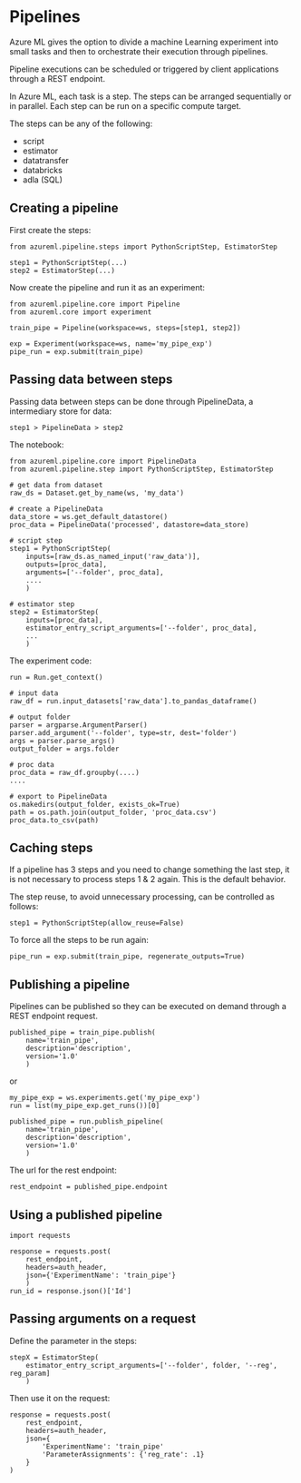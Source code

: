 # Pipelines

Azure ML gives the option to divide a machine Learning experiment into small tasks and then to orchestrate their execution through pipelines.

Pipeline executions can be scheduled or triggered by client applications through a REST endpoint.

In Azure ML, each task is a step. The steps can be arranged sequentially or in parallel. Each step can be run on a specific compute target.

The steps can be any of the following:

- script
- estimator
- datatransfer
- databricks
- adla (SQL)


## Creating a pipeline

First create the steps:

    from azureml.pipeline.steps import PythonScriptStep, EstimatorStep

    step1 = PythonScriptStep(...)
    step2 = EstimatorStep(...)

Now create the pipeline and run it as an experiment:

    from azureml.pipeline.core import Pipeline
    from azureml.core import experiment

    train_pipe = Pipeline(workspace=ws, steps=[step1, step2])

    exp = Experiment(workspace=ws, name='my_pipe_exp')
    pipe_run = exp.submit(train_pipe)


## Passing data between steps

Passing data between steps can be done through PipelineData, a intermediary store for data:

    step1 > PipelineData > step2


The notebook:

    from azureml.pipeline.core import PipelineData
    from azureml.pipeline.step import PythonScriptStep, EstimatorStep

    # get data from dataset
    raw_ds = Dataset.get_by_name(ws, 'my_data')

    # create a PipelineData
    data_store = ws.get_default_datastore()
    proc_data = PipelineData('processed', datastore=data_store)

    # script step
    step1 = PythonScriptStep(
        inputs=[raw_ds.as_named_input('raw_data')],
        outputs=[proc_data],
        arguments=['--folder', proc_data],
        ....
        )

    # estimator step
    step2 = EstimatorStep(
        inputs=[proc_data],
        estimator_entry_script_arguments=['--folder', proc_data],
        ...
        )

The experiment code:

    run = Run.get_context()

    # input data
    raw_df = run.input_datasets['raw_data'].to_pandas_dataframe()

    # output folder
    parser = argparse.ArgumentParser()
    parser.add_argument('--folder', type=str, dest='folder')
    args = parser.parse_args()
    output_folder = args.folder

    # proc data
    proc_data = raw_df.groupby(....)
    ....

    # export to PipelineData
    os.makedirs(output_folder, exists_ok=True)
    path = os.path.join(output_folder, 'proc_data.csv')
    proc_data.to_csv(path)


## Caching steps

If a pipeline has 3 steps and you need to change something the last step,
it is not necessary to process steps 1 & 2 again. This is the default behavior.

The step reuse, to avoid unnecessary processing, can be controlled as follows:

    step1 = PythonScriptStep(allow_reuse=False)

To force all the steps to be run again:

    pipe_run = exp.submit(train_pipe, regenerate_outputs=True)


## Publishing a pipeline

Pipelines can be published so they can be executed on demand through a
REST endpoint request.

    published_pipe = train_pipe.publish(
        name='train_pipe',
        description='description',
        version='1.0'
        )

or

    my_pipe_exp = ws.experiments.get('my_pipe_exp')
    run = list(my_pipe_exp.get_runs())[0]

    published_pipe = run.publish_pipeline(
        name='train_pipe',
        description='description',
        version='1.0'
        )

The url for the rest endpoint:

    rest_endpoint = published_pipe.endpoint


## Using a published pipeline

    import requests

    response = requests.post(
        rest_endpoint,
        headers=auth_header,
        json={'ExperimentName': 'train_pipe'}
        )
    run_id = response.json()['Id']


## Passing arguments on a request

Define the parameter in the steps:

    stepX = EstimatorStep(
        estimator_entry_script_arguments=['--folder', folder, '--reg', reg_param]
        )

Then use it on the request:

    response = requests.post(
        rest_endpoint,
        headers=auth_header,
        json={
            'ExperimentName': 'train_pipe'
            'ParameterAssignments': {'reg_rate': .1}
        }
    )
